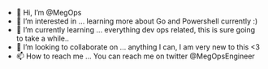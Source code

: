 - 👋 Hi, I’m @MegOps
- 👀 I’m interested in ... learning more about Go and Powershell currently :)
- 🌱 I’m currently learning ... everything dev ops related, this is sure going to take a while..
- 💞️ I’m looking to collaborate on ... anything I can, I am very new to this <3
- 📫 How to reach me ... You can reach me on twitter @MegOpsEngineer


